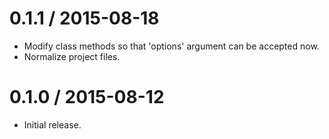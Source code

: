 0.1.1 / 2015-08-18
==================

  * Modify class methods so that 'options' argument can be accepted now.
  * Normalize project files.

0.1.0 / 2015-08-12
==================

  * Initial release.
